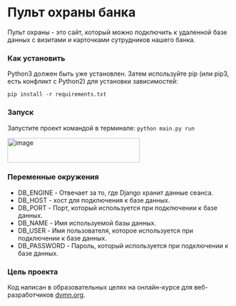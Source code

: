 # Пульт охраны банка

Пульт охраны - это сайт, который можно подключить к удаленной базе данных с визитами и карточками сутрудников нашего банка.

### Как установить

Python3 должен быть уже установлен. Затем используйте pip (или pip3, есть конфликт с Python2) для установки зависимостей:

```pip install -r requirements.txt```
### Запуск
Запустите проект командой в терминале:
```python main.py run```

<img width="297" height="55" alt="image" src="https://github.com/user-attachments/assets/6132e63d-075c-43f8-9a00-45afefec07ee" />

### Переменные окружения
- DB_ENGINE - Отвечает за то, где Django хранит данные сеанса.
- DB_HOST - хост для подключения к базе данных.
- DB_PORT - Порт, который используется при подключении к базе данных.
- DB_NAME - Имя используемой базы данных.
- DB_USER - Имя пользователя, которое используется при подключении к базе данных.
- DB_PASSWORD - Пароль, который используется при подключении к базе данных.

### Цель проекта

Код написан в образовательных целях на онлайн-курсе для веб-разработчиков [dvmn.org](https://dvmn.org/). 
